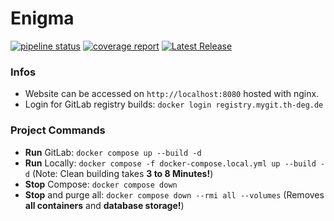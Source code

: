 # Enigma
[![pipeline status](https://mygit.th-deg.de/ts19084/enigma/badges/dev/pipeline.svg)](https://mygit.th-deg.de/ts19084/enigma/-/pipelines)
[![coverage report](https://mygit.th-deg.de/ts19084/enigma/badges/dev/coverage.svg)](https://mygit.th-deg.de/ts19084/enigma/-/commits/main)
[![Latest Release](https://mygit.th-deg.de/ts19084/enigma/-/badges/release.svg)](https://mygit.th-deg.de/ts19084/enigma/-/releases)


### Infos
- Website can be accessed on `http://localhost:8080` hosted with nginx.
- Login for GitLab registry builds: `docker login registry.mygit.th-deg.de`

### Project Commands
- **Run** GitLab: `docker compose up --build -d` 
- **Run** Locally: `docker compose -f docker-compose.local.yml up --build -d` (Note: Clean building takes **3 to 8 Minutes!**)
- **Stop** Compose: `docker compose down`
- **Stop** and purge all: `docker compose down --rmi all --volumes` (Removes **all containers** and **database storage!**)